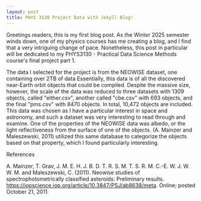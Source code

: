 ```yaml
---
layout: post
title: PHYS 3130 Project Data with Jekyll Blog!
---
```


Greetings readers, this is my first blog post. As the Winter 2025 semester winds down, one of my physics courses has me creating a blog, and I find that a very intriguing change of pace. Nonetheless, this post in particular will be dedicated to my PHYS3130 - Practical Data Science Methods course's final project part 1.

The data I selected for the project is from the NEOWISE dataset, one containing over 2TB of data Essentially, this data is of all the discovered near-Earth orbit objects that could be compiled. Despite the massive size, however, the scale of the data was reduced to three datasets with 1309 objects, called "either.csv", another called "cbe.csv" with 693 objects, and the final "pms.csv" with 8470 objects. In total, 10,472 objects are included. This data was chosen as I have a particular interest in space and astronomy, and such a dataset was very interesting to read through and examine. One of the properties of the NEOWISE data was albedo, or the light reflectiveness from the surface of one of the objects. (A. Mainzer and Maleszewski, 2011) utilized this same database to categorize the objects based on that property, which I found particularly interesting.



References

A. Mainzer, T. Grav, J. M. E. H. J. B. D. T. R. S. M. T. S. R. M. C.-E. W. J. W. W. M. and Maleszewski, C. (2011). Neowise studies of spectrophotometrically classified asteroids: Preliminary results. https://iopscience.iop.org/article/10.3847/PSJ/ab8638/meta. Online; posted October 21, 2011.
